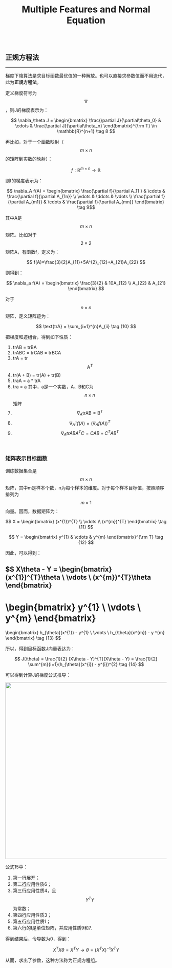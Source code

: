 # <center>Multiple Features and Normal Equation</center>

<br></br>



## 正规方程法
----
梯度下降算法是求目标函数最优值的一种解放。也可以直接求参数值而不用迭代，此为**正规方程法**。

定义梯度符号为$$ \nabla $$，则J的梯度表示为：

$$
\nabla_\theta J = \begin{bmatrix} \frac{\partial J}{\partial\theta_0} & \cdots & \frac{\partial J}{\partial\theta_n} \end{bmatrix}^{\rm T} \in \mathbb{R}^{n+1} \tag 8
$$

再比如，对于一个函数映射（$$ m \times n $$的矩阵到实数的映射）：

$$
\mathit{f}:\mathbb{R}^{m \times n} \to \mathbb{R}
$$

则f的梯度表示为：

$$
\nabla_A f(A) = 
\begin{bmatrix}
\frac{\partial f}{\partial A_11 } & \cdots & \frac{\partial f}{\partial A_{1n}} \\
\vdots & \ddots & \vdots \\
\frac{\partial f}{\partial A_{m1}} & \cdots & \frac{\partial f}{\partial A_{mn}}
\end{bmatrix}
\tag 9$$

其中A是$$ m \times n$$矩阵。比如对于$$2 \times 2$$矩阵A，有函数f，定义为：

$$
f(A)=\frac{3}{2}A_{11}+5A^{2}_{12}+A_{21}A_{22}
$$

则得到：

$$
\nabla_a f(A) = 
\begin{bmatrix}
\frac{3}{2} & 10A_{12} \\
A_{22} & A_{21}
\end{bmatrix}
$$

对于$$n \times n$$矩阵，定义矩阵迹为：

$$
\text{trA} = \sum_{i=1}^{n}A_{ii}
\tag {10}
$$

把梯度和迹组合，得到如下性质：
1. trAB = trBA
2. trABC = trCAB = trBCA
3. trA = tr$$ \text{A}^{T} $$
4. tr(A + B) = tr(A) + tr(B)
5. traA = a * trA
6. tra = a
    其中，a是一个实数，A、B和C为$$n \times n $$矩阵
7. $$ \nabla_A \text{trAB} = \text{B}^{T} $$
8. $$ \nabla_{A^{T}}f(A) = (\nabla_Af(A))^{T} $$
9. $$ \nabla_{A}trABA^{T}C = CAB + C^{T}AB^{T} $$

<br>

### 矩阵表示目标函数
训练数据集合是$$ m \times n $$矩阵，其中m是样本个数，n为每个样本的维度。对于每个样本目标值，按照顺序排列为$$ m \times 1 $$向量。因而，数据矩阵为：

$$
X = 
\begin{bmatrix}
(x^{1})^{T} \\
\vdots \\
(x^{m})^{T}
\end{bmatrix}
\tag {11}
$$

$$
Y = \begin{bmatrix} y^{1} & \cdots & y^{m} \end{bmatrix}^{\rm T} \tag {12}
$$

因此，可以得到：

$$
X\theta - Y = 
\begin{bmatrix}
(x^{1})^{T}\theta \\
\vdots \\
(x^{m})^{T}\theta
\end{bmatrix}
-
\begin{bmatrix}
y^{1} \\
\vdots \\
y^{m}
\end{bmatrix}
=
\begin{bmatrix}
h_{\theta}(x^{1}) - y^{1} \\
\vdots \\
h_{\theta}(x^{m}) - y ^{m}
\end{bmatrix}
\tag {13}
$$

所以，得到目标函数J向量表达为：

$$
J(\theta) = \frac{1}{2} (X\theta - Y)^{T}(X\theta - Y) = \frac{1}{2} \sum^{m}{i=1}(h_{\theta}(x^{i}) - y^{i})^{2}
\tag {14}
$$

可以得到计算J的梯度公式推导：

<p align="center">
  <img src="./Images/week1_2.png" width = "550"/>
</p>

公式15中：
1. 第一行展开；
2. 第二行应用性质6；
3. 第三行应用性质4，且$$ Y^{T}Y $$为常数；
4. 第四行应用性质3；
5. 第五行应用性质1；
6. 第六行的I是单位矩阵，并应用性质9和7.

得到结果后，令导数为0，得到：

$$
X^{T}X\theta = X^{T}Y \to \theta = (X^{T}X)^{-1}X^{T}Y
\tag {16}
$$

从而，求出了参数，这种方法称为正规方程组。